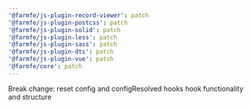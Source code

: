 ```yaml
---
'@farmfe/js-plugin-record-viewer': patch
'@farmfe/js-plugin-postcss': patch
'@farmfe/js-plugin-solid': patch
'@farmfe/js-plugin-less': patch
'@farmfe/js-plugin-sass': patch
'@farmfe/js-plugin-dts': patch
'@farmfe/js-plugin-vue': patch
'@farmfe/core': patch
---
```


Break change: reset config and configResolved hooks hook functionality and structure
